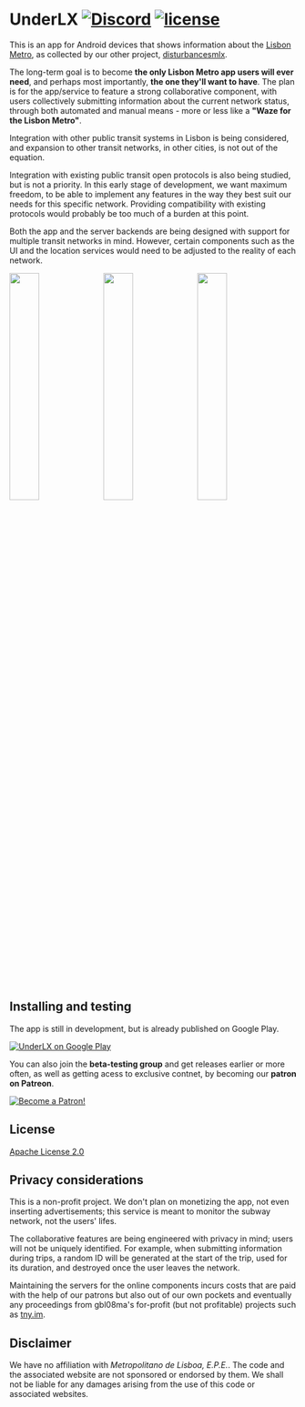 # UnderLX [![Discord](https://img.shields.io/discord/334423823552217090.svg)](https://perturbacoes.pt/discord?utm_source=gh-underlx) [![license](https://img.shields.io/github/license/underlx/underlx.svg)](https://github.com/underlx/underlx/blob/master/LICENSE)
This is an app for Android devices that shows information about the [Lisbon Metro](http://www.metrolisboa.pt/), as collected by our other project, [disturbancesmlx](https://github.com/underlx/disturbancesmlx).

The long-term goal is to become **the only Lisbon Metro app users will ever need**, and perhaps most importantly, **the one they'll want to have**.
The plan is for the app/service to feature a strong collaborative component, with users collectively submitting information about the current network status, through both automated and manual means - more or less like a **"Waze for the Lisbon Metro"**.

Integration with other public transit systems in Lisbon is being considered, and expansion to other transit networks, in other cities, is not out of the equation.

Integration with existing public transit open protocols is also being studied, but is not a priority. In this early stage of development, we want maximum freedom, to be able to implement any features in the way they best suit our needs for this specific network. Providing compatibility with existing protocols would probably be too much of a burden at this point.

Both the app and the server backends are being designed with support for multiple transit networks in mind. However, certain components such as the UI and the location services would need to be adjusted to the reality of each network.

<p float="left">
<img style="padding-bottom:0px" src="https://user-images.githubusercontent.com/29508939/74608782-ee0b4f80-50db-11ea-96ad-e204d489721e.png" width="32%">
<img style="padding-bottom:0px" src="https://user-images.githubusercontent.com/29508939/74608814-2d39a080-50dc-11ea-9bc9-89b2ffec790e.png" width="32%">
<img style="padding-bottom:0px" src="https://user-images.githubusercontent.com/29508939/74608832-43476100-50dc-11ea-9a98-c54d5c371cc4.png" width="32%">
</p>

## Installing and testing

The app is still in development, but is already published on Google Play.

[![UnderLX on Google Play](https://user-images.githubusercontent.com/984584/29083840-f2c43e7a-7c61-11e7-83ee-e6cbbe93f753.png)](https://play.google.com/store/apps/details?id=im.tny.segvault.disturbances&utm_source=github&utm_campaign=readme&pcampaignid=MKT-Other-global-all-co-prtnr-py-PartBadge-Mar2515-1)

You can also join the **beta-testing group** and get releases earlier or more often, as well as getting acess to exclusive contnet, by becoming our **patron on Patreon**.

[![Become a Patron!](https://c5.patreon.com/external/logo/become_a_patron_button@2x.png)](https://www.patreon.com/bePatron?u=10396324&utm_source=github)

## License

[Apache License 2.0](https://github.com/underlx/underlx/blob/master/LICENSE)

## Privacy considerations

This is a non-profit project. We don't plan on monetizing the app, not even inserting advertisements; this service is meant to monitor the subway network, not the users' lifes.

The collaborative features are being engineered with privacy in mind; users will not be uniquely identified. For example, when submitting information during trips, a random ID will be generated at the start of the trip, used for its duration, and destroyed once the user leaves the network.

Maintaining the servers for the online components incurs costs that are paid with the help of our patrons but also out of our own pockets and eventually any proceedings from gbl08ma's for-profit (but not profitable) projects such as [tny.im](https://tny.im).

## Disclaimer

We have no affiliation with _Metropolitano de Lisboa, E.P.E._. The code and the associated website are not sponsored or endorsed by them. We shall not be liable for any damages arising from the use of this code or associated websites.
